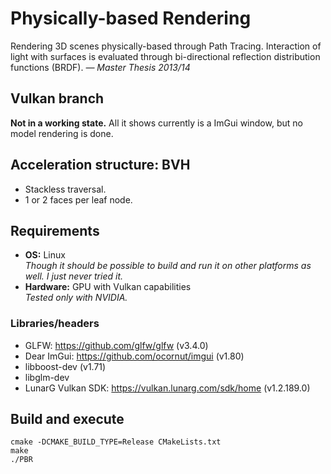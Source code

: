 # Physically-based Rendering

Rendering 3D scenes physically-based through Path Tracing. Interaction of light with surfaces is evaluated through bi-directional reflection distribution functions (BRDF). *— Master Thesis 2013/14*


## Vulkan branch

**Not in a working state.** All it shows currently is a ImGui window, but no model rendering is done.


## Acceleration structure: BVH

* Stackless traversal.
* 1 or 2 faces per leaf node.


## Requirements

* **OS:** Linux  
*Though it should be possible to build and run it on other platforms as well. I just never tried it.*
* **Hardware:** GPU with Vulkan capabilities  
*Tested only with NVIDIA.*


### Libraries/headers

* GLFW: https://github.com/glfw/glfw (v3.4.0)
* Dear ImGui: https://github.com/ocornut/imgui (v1.80)
* libboost-dev (v1.71)
* libglm-dev
* LunarG Vulkan SDK: https://vulkan.lunarg.com/sdk/home (v1.2.189.0)


## Build and execute

    cmake -DCMAKE_BUILD_TYPE=Release CMakeLists.txt
    make
    ./PBR
